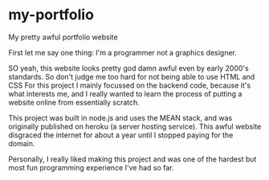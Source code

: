 # my-portfolio
My pretty awful portfolio website

First let me say one thing: I'm a programmer not a graphics designer.

SO yeah, this website looks pretty god damn awful even by early 2000's standards. So don't judge me too hard for not being able to use HTML and CSS
For this project I mainly focussed on the backend code, because it's what interests me, and I really wanted to learn the process of putting a website online from essentially scratch.

This project was built in node.js and uses the MEAN stack, and was originally published on heroku (a server hosting service). This awful website disgraced the internet for about a year until I stopped paying for the domain.

Personally, I really liked making this project and was one of the hardest but most fun programming experience I've had so far. 
